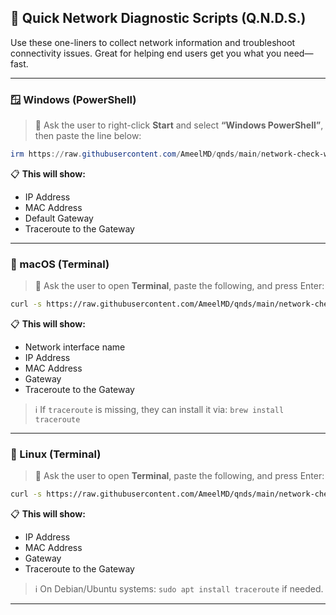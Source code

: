 ## 🚀 Quick Network Diagnostic Scripts (Q.N.D.S.)

Use these one-liners to collect network information and troubleshoot connectivity issues. Great for helping end users get you what you need—fast.

---

### 🪟 Windows (PowerShell)

> 💬 Ask the user to right-click **Start** and select **“Windows PowerShell”**, then paste the line below:

```powershell
irm https://raw.githubusercontent.com/AmeelMD/qnds/main/network-check-windows.ps1 | iex
```

📋 **This will show:**
- IP Address
- MAC Address
- Default Gateway
- Traceroute to the Gateway

---

### 🍏 macOS (Terminal)

> 💬 Ask the user to open **Terminal**, paste the following, and press Enter:

```bash
curl -s https://raw.githubusercontent.com/AmeelMD/qnds/main/network-check-macos.sh | bash
```

📋 **This will show:**
- Network interface name
- IP Address
- MAC Address
- Gateway
- Traceroute to the Gateway

> ℹ️ If `traceroute` is missing, they can install it via: `brew install traceroute`

---

### 🐧 Linux (Terminal)

> 💬 Ask the user to open **Terminal**, paste the following, and press Enter:

```bash
curl -s https://raw.githubusercontent.com/AmeelMD/qnds/main/network-check-linux.sh | bash
```

📋 **This will show:**
- IP Address
- MAC Address
- Gateway
- Traceroute to the Gateway

> ℹ️ On Debian/Ubuntu systems: `sudo apt install traceroute` if needed.

---
